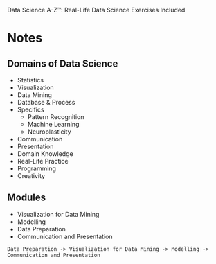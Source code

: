 Data Science A-Z™: Real-Life Data Science Exercises Included

# Notes

## Domains of Data Science

* Statistics
* Visualization
* Data Mining
* Database & Process
* Specifics
	* Pattern Recognition
	* Machine Learning
	* Neuroplasticity
* Communication
* Presentation
* Domain Knowledge
* Real-Life Practice
* Programming
* Creativity

## Modules

* Visualization for Data Mining
* Modelling
* Data Preparation
* Communication and Presentation

```
Data Preparation -> Visualization for Data Mining -> Modelling -> Communication and Presentation
```
